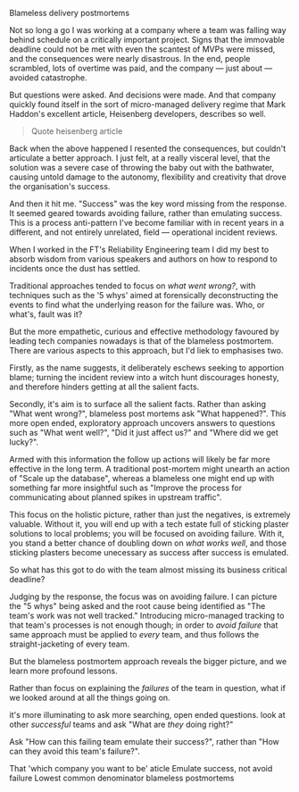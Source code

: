 Blameless delivery postmortems

Not so long a go I was working at a company where a team was falling way behind schedule on a critically important project. Signs that the immovable deadline could not be met with even the scantest of MVPs were missed, and the consequences were nearly disastrous. In the end, people scrambled, lots of overtime was paid, and the company &mdash; just about &mdash; avoided catastrophe.

But questions were asked. And decisions were made. And that company quickly found itself in the sort of micro-managed delivery regime that Mark Haddon's excellent article, Heisenberg developers, describes so well.

> Quote heisenberg article

Back when the above happened I resented the consequences, but couldn't articulate a better approach. I just felt, at a really visceral level, that the solution was a severe case of throwing the baby out with the bathwater, causing untold damage to the autonomy, flexibility and creativity that drove the organisation's success.

And then it hit me. "Success" was the key word missing from the response. It seemed geared towards avoiding failure, rather than emulating success. This is a process anti-pattern I've become familiar with in recent years in a different, and not  entirely unrelated, field &mdash; operational incident reviews.

When I worked in the FT's Reliability Engineering team I did my best to absorb wisdom from various speakers and authors on how to respond to incidents once the dust has settled.

Traditional approaches tended to focus on _what went wrong?_, with techniques such as the '5 whys' aimed at forensically deconstructing the events to find what the underlying reason for the failure was. Who, or what's, fault was it?

But the more empathetic, curious and effective methodology favoured by leading tech companies nowadays is that of the blameless postmortem. There are various aspects to this approach, but I'd liek to emphasises two. 

Firstly, as the name suggests, it deliberately eschews seeking to  apportion blame; turning the incident review into a witch hunt discourages honesty, and therefore hinders getting at all the salient facts.

Secondly, it's aim is to surface all the salient facts. Rather than asking "What went wrong?", blameless post mortems ask "What happened?". This more open ended, exploratory approach uncovers answers to questions such as "What went well?", "Did it just affect us?" and "Where did we get lucky?". 

Armed with this information the follow up actions will likely be far more effective in the long term. A traditional post-mortem might unearth an action of "Scale up the database", whereas a blameless one might end up with something far more insightful such as "Improve the process for communicating about planned spikes in upstream traffic".

This focus on the holistic picture, rather than just the negatives, is extremely valuable. Without it, you will end up with a tech estate full of sticking plaster solutions to local problems; you will be focused on avoiding failure. With it, you stand a better chance of doubling down on _what works well_, and those sticking plasters become unecessary as success after success is emulated.

So what has this got to do with the team almost missing its business critical deadline?

Judging by the response, the focus was on avoiding failure. I can picture the "5 whys" being asked and the root cause being identified as "The team's work was not well tracked." Introducing micro-managed tracking to that team's processes is not enough though; in order to _avoid failure_ that same approach must be applied to _every_ team, and thus follows the straight-jacketing of every team. 

But the blameless postmortem approach reveals the bigger picture, and we learn more profound lessons.

Rather than focus on explaining the _failures_ of the team in question, what if we looked around at all the things going on. 



it's more illuminating to ask more searching, open ended questions. look at other _successful_ teams and ask "What are _they_ doing right?"

Ask "How can this failing team emulate their success?", rather than "How can they avoid this team's failure?". 



That 'which company you want to be' aticle
Emulate success, not avoid failure
Lowest common denominator
blameless postmortems
